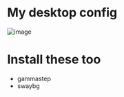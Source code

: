 # My desktop config
![image](https://github.com/jakub-swiniarski/desktop/assets/77209709/55560864-95c3-4fab-b7e1-a0dc5da7b57d)

# Install these too
- gammastep
- swaybg
